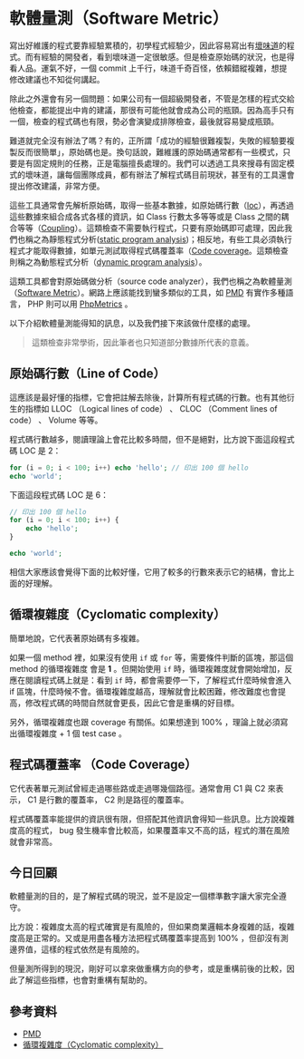 # 軟體量測（Software Metric）

寫出好維護的程式要靠經驗累積的，初學程式經驗少，因此容易寫出有[壞味道][Day 4]的程式。而有經驗的開發者，看到壞味道一定很敏感。但是檢查原始碼的狀況，也是得看人品。運氣不好，一個 commit 上千行，味道千奇百怪，依賴錯縱複雜，想提修改建議也不知從何講起。

除此之外還會有另一個問題：如果公司有一個超級開發者，不管是怎樣的程式交給他檢查，都能提出中肯的建議，那很有可能他就會成為公司的瓶頸。因為高手只有一個，檢查的程式碼也有限，勢必會演變成排隊檢查，最後就容易變成瓶頸。

難道就完全沒有辦法了嗎？有的，正所謂「成功的經驗很難複製，失敗的經驗要複製反而很簡單」，原始碼也是。換句話說，難維護的原始碼通常都有一些模式，只要是有固定規則的任務，正是電腦擅長處理的。我們可以透過工具來搜尋有固定模式的壞味道，讓每個團隊成員，都有辦法了解程式碼目前現狀，甚至有的工具還會提出修改建議，非常方便。

這些工具通常會先解析原始碼，取得一些基本數據，如原始碼行數（[loc][]），再透過這些數據來組合成各式各樣的資訊，如 Class 行數太多等等或是 Class 之間的耦合等等（[Coupling][]）。這類檢查不需要執行程式，只要有原始碼即可處理，因此我們也稱之為靜態程式分析([static program analysis][])；相反地，有些工具必須執行程式才能取得數據，如單元測試取得程式碼覆蓋率（[Code coverage][]。這類檢查則稱之為動態程式分析（[dynamic program analysis][]）。

這類工具都會對原始碼做分析（source code analyzer），我們也稱之為軟體量測（[Software Metric][]）。網路上應該能找到蠻多類似的工具，如 [PMD][] 有實作多種語言， PHP 則可以用 [PhpMetrics][] 。

以下介紹軟體量測能得知的訊息，以及我們接下來該做什麼樣的處理。

> 這類檢查非常學術，因此筆者也只知道部分數據所代表的意義。

## 原始碼行數（Line of Code）

這應該是最好懂的指標，它會把註解去除後，計算所有程式碼的行數。也有其他衍生的指標如 LLOC （Logical lines of code） 、 CLOC （Comment lines of code） 、 Volume 等等。

程式碼行數越多，閱讀理論上會花比較多時間，但不是絕對，比方說下面這段程式碼 LOC 是 2：

```php
for (i = 0; i < 100; i++) echo 'hello'; // 印出 100 個 hello
echo 'world';
```

下面這段程式碼 LOC 是 6：

```php
// 印出 100 個 hello
for (i = 0; i < 100; i++) {
    echo 'hello';
}

echo 'world';
```

相信大家應該會覺得下面的比較好懂，它用了較多的行數來表示它的結構，會比上面的好理解。

## 循環複雜度（Cyclomatic complexity）

簡單地說，它代表著原始碼有多複雜。

如果一個 method 裡，如果沒有使用 `if` 或 `for` 等，需要條件判斷的區塊，那這個 method 的循環複雜度 會是 **1** 。但開始使用 `if` 時，循環複雜度就會開始增加，反應在閱讀程式碼上就是：看到 `if` 時，都會需要停一下，了解程式什麼時候會進入 if 區塊，什麼時候不會。循環複雜度越高，理解就會比較困難，修改難度也會提高，修改程式碼的時間自然就會更長，因此它會是重構的好目標。

另外，循環複雜度也跟 coverage 有關係。如果想達到 100% ，理論上就必須寫出循環複雜度 + 1 個 test case 。 

## 程式碼覆蓋率 （Code Coverage）

它代表著單元測試曾經走過哪些路或走過哪幾個路徑。通常會用 C1 與 C2 來表示， C1 是行數的覆蓋率， C2 則是路徑的覆蓋率。

程式碼覆蓋率能提供的資訊很有限，但搭配其他資訊會得知一些訊息。比方說複雜度高的程式， bug 發生機率會比較高，如果覆蓋率又不高的話，程式的潛在風險就會非常高。

## 今日回顧

軟體量測的目的，是了解程式碼的現況，並不是設定一個標準數字讓大家完全遵守。

比方說：複雜度太高的程式確實是有風險的，但如果商業邏輯本身複雜的話，複雜度高是正常的。又或是用盡各種方法把程式碼覆蓋率提高到 100% ，但卻沒有測邊界值，這樣的程式依然是有風險的。

但量測所得到的現況，剛好可以拿來做重構方向的參考，或是重構前後的比較，因此了解這些指標，也會對重構有幫助的。

## 參考資料

* [PMD][]
* [循環複雜度（Cyclomatic complexity）][]

[循環複雜度（Cyclomatic complexity）]: https://en.wikipedia.org/wiki/Cyclomatic_complexity
[static program analysis]: https://en.wikipedia.org/wiki/Static_program_analysis
[dynamic program analysis]: https://en.wikipedia.org/wiki/Dynamic_program_analysis
[PMD]: https://pmd.github.io/
[PhpMetrics]: http://www.phpmetrics.org/
[Software Metric]: https://en.wikipedia.org/wiki/Software_metric
[Coupling]: https://en.wikipedia.org/wiki/Coupling_(computer_programming)
[Code coverage]: https://en.wikipedia.org/wiki/Code_coverage
[loc]: https://en.wikipedia.org/wiki/Source_lines_of_code
[Day 4]: /docs/day04.md
